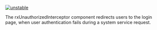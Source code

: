 [![unstable](http://badges.github.io/stability-badges/dist/unstable.svg)](http://github.com/badges/stability-badges)

The rxUnauthorizedInterceptor component redirects users to the login page, when user authentication fails during a system service request.